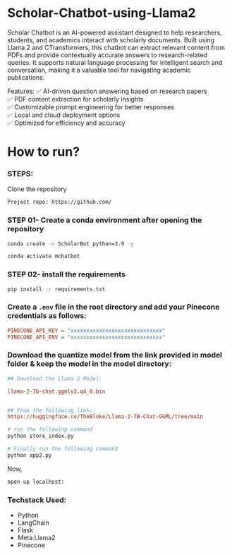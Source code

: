 # Scholar-Chatbot-using-Llama2

Scholar Chatbot is an AI-powered assistant designed to help researchers, students, and academics interact with scholarly documents. Built using Llama 2 and CTransformers, this chatbot can extract relevant content from PDFs and provide contextually accurate answers to research-related queries. It supports natural language processing for intelligent search and conversation, making it a valuable tool for navigating academic publications.

Features:
✅ AI-driven question answering based on research papers\
✅ PDF content extraction for scholarly insights\
✅ Customizable prompt engineering for better responses\
✅ Local and cloud deployment options\
✅ Optimized for efficiency and accuracy

# How to run?
### STEPS:

Clone the repository

```bash
Project repo: https://github.com/
```

### STEP 01- Create a conda environment after opening the repository

```bash
conda create -n ScholarBot python=3.9 -y
```

```bash
conda activate mchatbot
```

### STEP 02- install the requirements
```bash
pip install -r requirements.txt
```


### Create a `.env` file in the root directory and add your Pinecone credentials as follows:

```ini
PINECONE_API_KEY = "xxxxxxxxxxxxxxxxxxxxxxxxxxxxx"
PINECONE_API_ENV = "xxxxxxxxxxxxxxxxxxxxxxxxxxxxx"
```


### Download the quantize model from the link provided in model folder & keep the model in the model directory:

```ini
## Download the Llama 2 Model:

llama-2-7b-chat.ggmlv3.q4_0.bin


## From the following link:
https://huggingface.co/TheBloke/Llama-2-7B-Chat-GGML/tree/main

```

```bash
# run the following command
python store_index.py
```

```bash
# Finally run the following command
python app2.py
```

Now,
```bash
open up localhost:
```


### Techstack Used:

- Python
- LangChain
- Flask
- Meta Llama2
- Pinecone


